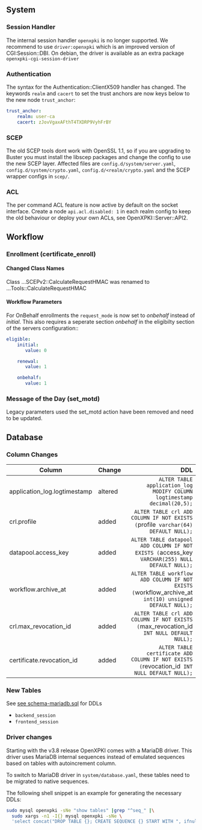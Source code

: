 ## System

### Session Handler

The internal session handler `openxpki` is no longer supported. We recommend to use `driver:openxpki` which is an improved version of CGI:Session::DBI. On debian, the driver is available as an extra package `openxpki-cgi-session-driver`

### Authentication

The syntax for the Authentication::ClientX509 handler has changed. The
keywords `realm` and `cacert` to set the trust anchors are now keys below
to the new node `trust_anchor`:

```yaml
trust_anchor:
    realm: user-ca
    cacert: zJovVgaxAFthT4TXDRP9VyhFrBY
```

### SCEP

The old SCEP tools dont work with OpenSSL 1.1, so if you are upgrading to
Buster you must install the libscep packages and change the config to use
the new SCEP layer. Affected files are `config.d/system/server.yaml`,
`config.d/system/crypto.yaml`, `config.d/<realm/crypto.yaml` and the SCEP
wrapper configs in `scep/`.

### ACL

The per command ACL feature is now active by default on the socket interface.
Create a node `api.acl.disabled: 1` in each realm config to keep the old
behaviour or deploy your own ACLs, see OpenXPKI::Server::API2.

## Workflow

### Enrollment (certificate_enroll)

#### Changed Class Names

Class ...SCEPv2::CalculateRequestHMAC was renamed to ...Tools::CalculateRequestHMAC

#### Workflow Parameters

For OnBehalf enrollments the `request_mode` is now set to *onbehalf* instead of *initial*. This also requires a seperate section *onbehalf* in the eligibilty section of the servers configuration::

```yaml
eligible:
    initial:
       value: 0

    renewal:
       value: 1

    onbehalf:
       value: 1
```

### Message of the Day (set_motd)

Legacy parameters used the set_motd action have been removed and need to be updated.


## Database
### Column Changes

| Column                        | Change  | DDL                                                                                                   |
| ----------------------------- | --------| -----------------------------------------------------------------------------------------------------:|
| application_log.logtimestamp  | altered | `ALTER TABLE application_log MODIFY COLUMN logtimestamp decimal(20,5);`                               |
| crl.profile                   | added   | `ALTER TABLE crl ADD COLUMN IF NOT EXISTS (`profile` varchar(64) DEFAULT NULL);`                      |
| datapool.access_key           | added   | `ALTER TABLE datapool ADD COLUMN IF NOT EXISTS (`access_key` VARCHAR(255) NULL DEFAULT NULL);`        |
| workflow.archive_at           | added   | `ALTER TABLE workflow ADD COLUMN IF NOT EXISTS (`workflow_archive_at` int(10) unsigned DEFAULT NULL);`|
| crl.max_revocation_id         | added   | `ALTER TABLE crl ADD COLUMN IF NOT EXISTS (`max_revocation_id` INT NULL DEFAULT NULL);`               |
| certificate.revocation_id     | added   | `ALTER TABLE certificate ADD COLUMN IF NOT EXISTS (`revocation_id` INT NULL DEFAULT NULL);`           |

### New Tables
See [see schema-mariadb.sql](https://github.com/openxpki/openxpki-config/blob/community/contrib/sql/schema-mariadb.sql) for DDLs
- `backend_session`
- `frontend_session`

### Driver changes
Starting with the v3.8 release OpenXPKI comes with a MariaDB driver. This driver uses MariaDB internal sequences instead of emulated sequences based on tables with autoincrement column.

To switch to MariaDB driver in `system/database.yaml`, these tables need to be migrated to native sequences.

The following shell snippet is an example for generating the necessary DDLs:

```bash
sudo mysql openxpki -sNe "show tables" |grep "^seq_" |\
  sudo xargs -n1 -I{} mysql openxpki -sNe \
  'select concat("DROP TABLE {}; CREATE SEQUENCE {} START WITH ", ifnull(max(seq_number),0)+1, " INCREMENT BY 1 MINVALUE 0 NO MAXVALUE CACHE 1;") from {}'
```
